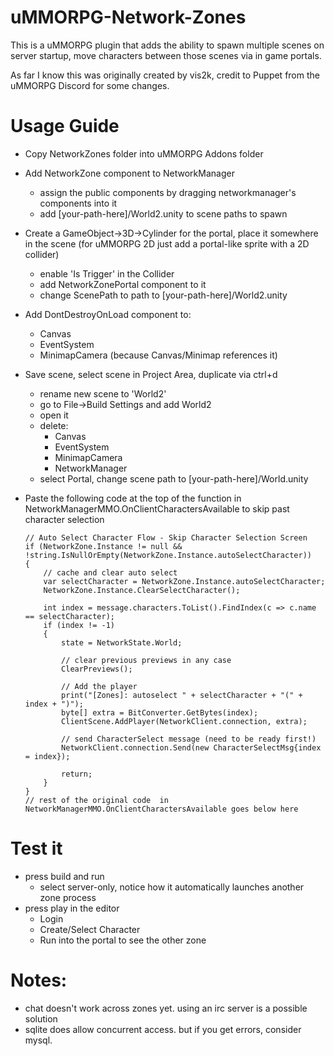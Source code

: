 # uMMORPG-Network-Zones

This is a uMMORPG plugin that adds the ability to spawn multiple scenes on server startup, move characters between those scenes via in game portals.

As far I know this was originally created by vis2k, credit to Puppet from the uMMORPG Discord for some changes. 

# Usage Guide

* Copy NetworkZones folder into uMMORPG Addons folder
* Add NetworkZone component to NetworkManager
  * assign the public components by dragging networkmanager's components into it
  * add [your-path-here]/World2.unity to scene paths to spawn
* Create a GameObject->3D->Cylinder for the portal, place it somewhere in the scene
  (for uMMORPG 2D just add a portal-like sprite with a 2D collider)
  * enable 'Is Trigger' in the Collider
  * add NetworkZonePortal component to it
  * change ScenePath to path to [your-path-here]/World2.unity
* Add DontDestroyOnLoad component to:
  * Canvas
  * EventSystem
  * MinimapCamera (because Canvas/Minimap references it)
* Save scene, select scene in Project Area, duplicate via ctrl+d
  * rename new scene to 'World2'
  * go to File->Build Settings and add World2
  * open it
  * delete:
    * Canvas
    * EventSystem
    * MinimapCamera
    * NetworkManager
  * select Portal, change scene path to [your-path-here]/World.unity
* Paste the following code at the top of the function in NetworkManagerMMO.OnClientCharactersAvailable to skip past character selection

	```
	// Auto Select Character Flow - Skip Character Selection Screen
	if (NetworkZone.Instance != null && !string.IsNullOrEmpty(NetworkZone.Instance.autoSelectCharacter))
	{
		// cache and clear auto select
		var selectCharacter = NetworkZone.Instance.autoSelectCharacter;
		NetworkZone.Instance.ClearSelectCharacter();

		int index = message.characters.ToList().FindIndex(c => c.name == selectCharacter);
		if (index != -1)
		{
			state = NetworkState.World;

			// clear previous previews in any case
			ClearPreviews();

			// Add the player
			print("[Zones]: autoselect " + selectCharacter + "(" + index + ")");
			byte[] extra = BitConverter.GetBytes(index);
			ClientScene.AddPlayer(NetworkClient.connection, extra);

			// send CharacterSelect message (need to be ready first!)
			NetworkClient.connection.Send(new CharacterSelectMsg{index = index});

			return;
		}
	}
	// rest of the original code  in NetworkManagerMMO.OnClientCharactersAvailable goes below here
  
# Test it

* press build and run
  * select server-only, notice how it automatically launches another zone process
* press play in the editor
  * Login
  * Create/Select Character
  * Run into the portal to see the other zone


# Notes:

* chat doesn't work across zones yet. using an irc server is a possible solution
* sqlite does allow concurrent access. but if you get errors, consider mysql.

